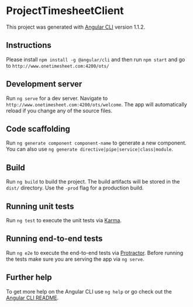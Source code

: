 # ProjectTimesheetClient

This project was generated with [Angular CLI](https://github.com/angular/angular-cli) version 1.1.2.

## Instructions

Please install `npm install -g @angular/cli` and then run `npm start` and go to `http://www.onetimesheet.com:4200/ots/`

## Development server

Run `ng serve` for a dev server. Navigate to `http://www.onetimesheet.com:4200/ots/welcome`. The app will automatically reload if you change any of the source files.

## Code scaffolding

Run `ng generate component component-name` to generate a new component. You can also use `ng generate directive|pipe|service|class|module`.

## Build

Run `ng build` to build the project. The build artifacts will be stored in the `dist/` directory. Use the `-prod` flag for a production build.

## Running unit tests

Run `ng test` to execute the unit tests via [Karma](https://karma-runner.github.io).

## Running end-to-end tests

Run `ng e2e` to execute the end-to-end tests via [Protractor](http://www.protractortest.org/).
Before running the tests make sure you are serving the app via `ng serve`.

## Further help

To get more help on the Angular CLI use `ng help` or go check out the [Angular CLI README](https://github.com/angular/angular-cli/blob/master/README.md).
